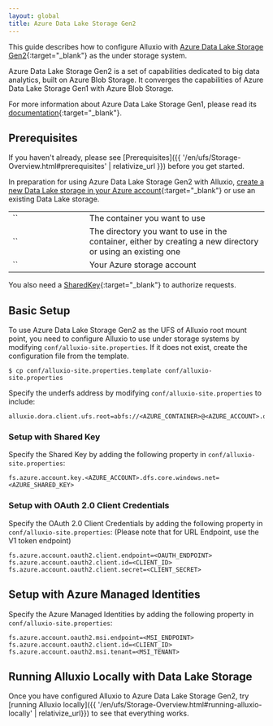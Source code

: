 ```yaml
---
layout: global
title: Azure Data Lake Storage Gen2
---
```



This guide describes how to configure Alluxio with [Azure Data Lake Storage Gen2](https://azure.microsoft.com/en-us/products/storage/data-lake-storage/){:target="_blank"} as the under storage system.

Azure Data Lake Storage Gen2 is a set of capabilities dedicated to big data analytics, built on Azure Blob Storage. It converges the capabilities of Azure Data Lake Storage Gen1 with Azure Blob Storage.

For more information about Azure Data Lake Storage Gen1, please read its [documentation](https://docs.microsoft.com/en-in/azure/storage/blobs/data-lake-storage-introduction){:target="_blank"}.

## Prerequisites

If you haven't already, please see [Prerequisites]({{ '/en/ufs/Storage-Overview.html#prerequisites' | relativize_url }}) before you get started.

In preparation for using Azure Data Lake Storage Gen2 with Alluxio, [create a new Data Lake storage in your Azure account](https://learn.microsoft.com/en-us/azure/storage/blobs/create-data-lake-storage-account){:target="_blank"} or use an existing Data Lake storage.
<table class="table table-striped">
    <tr>
        <td markdown="span" style="width:30%">`<AZURE_CONTAINER>`</td>
        <td markdown="span">The container you want to use</td>
    </tr>
    <tr>
        <td markdown="span" style="width:30%">`<AZURE_DIRECTORY>`</td>
        <td markdown="span">The directory you want to use in the container, either by creating a new directory or using an existing one</td>
    </tr>
    <tr>
        <td markdown="span" style="width:30%">`<AZURE_ACCOUNT>`</td>
        <td markdown="span">Your Azure storage account</td>
    </tr>
</table>

You also need a 
[SharedKey](https://docs.microsoft.com/en-us/rest/api/storageservices/authorize-with-shared-key){:target="_blank"} to authorize requests.

## Basic Setup 

To use Azure Data Lake Storage Gen2 as the UFS of Alluxio root mount point,
you need to configure Alluxio to use under storage systems by modifying
`conf/alluxio-site.properties`. If it does not exist, create the configuration file from the
template.

```shell
$ cp conf/alluxio-site.properties.template conf/alluxio-site.properties
```

Specify the underfs address by modifying `conf/alluxio-site.properties` to include:

```properties
alluxio.dora.client.ufs.root=abfs://<AZURE_CONTAINER>@<AZURE_ACCOUNT>.dfs.core.windows.net/<AZURE_DIRECTORY>/
```

### Setup with Shared Key

Specify the Shared Key by adding the following property in `conf/alluxio-site.properties`:

```properties
fs.azure.account.key.<AZURE_ACCOUNT>.dfs.core.windows.net=<AZURE_SHARED_KEY>
```

### Setup with OAuth 2.0 Client Credentials

Specify the OAuth 2.0 Client Credentials by adding the following property in `conf/alluxio-site.properties`:
(Please note that for URL Endpoint, use the V1 token endpoint)

```properties
fs.azure.account.oauth2.client.endpoint=<OAUTH_ENDPOINT>
fs.azure.account.oauth2.client.id=<CLIENT_ID>
fs.azure.account.oauth2.client.secret=<CLIENT_SECRET>
```

## Setup with Azure Managed Identities

Specify the Azure Managed Identities by adding the following property in `conf/alluxio-site.properties`:

```properties
fs.azure.account.oauth2.msi.endpoint=<MSI_ENDPOINT>
fs.azure.account.oauth2.client.id=<CLIENT_ID>
fs.azure.account.oauth2.msi.tenant=<MSI_TENANT>
```

## Running Alluxio Locally with Data Lake Storage

Once you have configured Alluxio to Azure Data Lake Storage Gen2, try [running Alluxio locally]({{ '/en/ufs/Storage-Overview.html#running-alluxio-locally' | relativize_url}}) to see that everything works.
